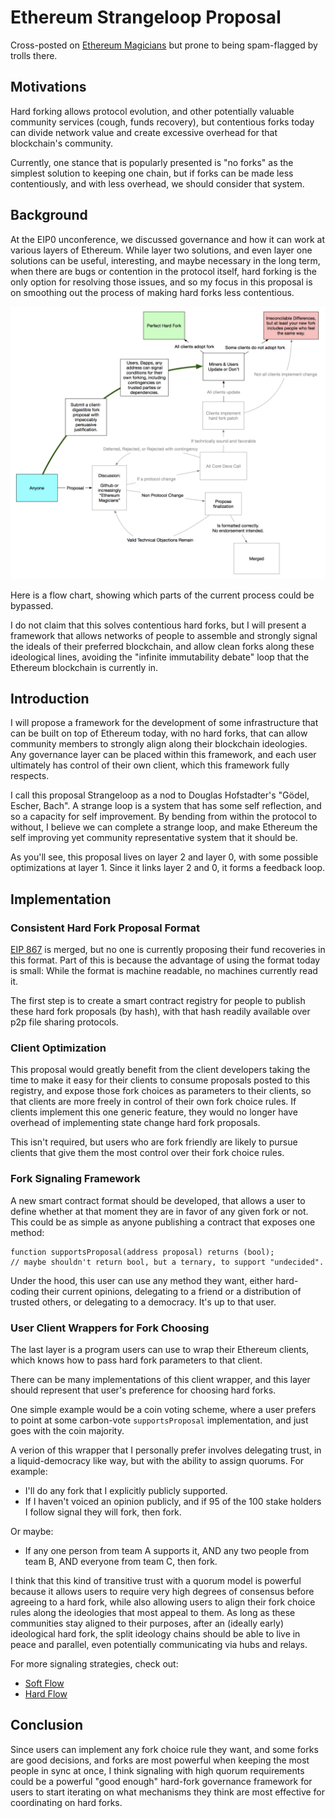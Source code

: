 # Ethereum Strangeloop Proposal

Cross-posted on [Ethereum Magicians](https://ethereum-magicians.org/t/strange-loop-an-ethereum-governance-framework-proposal/) but prone to being spam-flagged by trolls there.

## Motivations

Hard forking allows protocol evolution, and other potentially valuable community services (cough, funds recovery), but contentious forks today can divide network value and create excessive overhead for that blockchain's community.

Currently, one stance that is popularly presented is "no forks" as the simplest solution to keeping one chain, but if forks can be made less contentiously, and with less overhead, we should consider that system.

## Background

At the EIP0 unconference, we discussed governance and how it can work at various layers of Ethereum. While layer two solutions, and even layer one solutions can be useful, interesting, and maybe necessary in the long term, when there are bugs or contention in the protocol itself, hard forking is the only option for resolving those issues, and so my focus in this proposal is on smoothing out the process of making hard forks less contentious.

![flow chart](./images/flow.png)

Here is a flow chart, showing which parts of the current process could be bypassed.

I do not claim that this solves contentious hard forks, but I will present a framework that allows networks of people to assemble and strongly signal the ideals of their preferred blockchain, and allow clean forks along these ideological lines, avoiding the "infinite immutability debate" loop that the Ethereum blockchain is currently in.

## Introduction

I will propose a framework for the development of some infrastructure that can be built on top of Ethereum today, with no hard forks, that can allow community members to strongly align along their blockchain ideologies. Any governance layer can be placed within this framework, and each user ultimately has control of their own client, which this framework fully respects.

I call this proposal Strangeloop as a nod to Douglas Hofstadter's "Gödel, Escher, Bach". A strange loop is a system that has some self reflection, and so a capacity for self improvement. By bending from within the protocol to without, I believe we can complete a strange loop, and make Ethereum the self improving yet community representative system that it should be.

As you'll see, this proposal lives on layer 2 and layer 0, with some possible optimizations at layer 1. Since it links layer 2 and 0, it forms a feedback loop.

## Implementation

### Consistent Hard Fork Proposal Format

[EIP 867](https://github.com/ethereum/EIPs/pull/867) is merged, but no one is currently proposing their fund recoveries in this format. Part of this is because the advantage of using the format today is small: While the format is machine readable, no machines currently read it.

The first step is to create a smart contract registry for people to publish these hard fork proposals (by hash), with that hash readily available over p2p file sharing protocols.

### Client Optimization

This proposal would greatly benefit from the client developers taking the time to make it easy for their clients to consume proposals posted to this registry, and expose those fork choices as parameters to their clients, so that clients are more freely in control of their own fork choice rules. If clients implement this one generic feature, they would no longer have overhead of implementing state change hard fork proposals.

This isn't required, but users who are fork friendly are likely to pursue clients that give them the most control over their fork choice rules.

### Fork Signaling Framework

A new smart contract format should be developed, that allows a user to define whether at that moment they are in favor of any given fork or not. This could be as simple as anyone publishing a contract that exposes one method:

```
function supportsProposal(address proposal) returns (bool);
// maybe shouldn't return bool, but a ternary, to support "undecided".
```

Under the hood, this user can use any method they want, either hard-coding their current opinions, delegating to a friend or a distribution of trusted others, or delegating to a democracy. It's up to that user.

### User Client Wrappers for Fork Choosing

The last layer is a program users can use to wrap their Ethereum clients, which knows how to pass hard fork parameters to that client.

There can be many implementations of this client wrapper, and this layer should represent that user's preference for choosing hard forks.

One simple example would be a coin voting scheme, where a user prefers to point at some carbon-vote `supportsProposal` implementation, and just goes with the coin majority.

A verion of this wrapper that I personally prefer involves delegating trust, in a liquid-democracy like way, but with the ability to assign quorums. For example:

- I'll do any fork that I explicitly publicly supported.
- If I haven't voiced an opinion publicly, and if 95 of the 100 stake holders I follow signal they will fork, then fork.

Or maybe:
- If any one person from team A supports it, AND any two people from team B, AND everyone from team C, then fork.

I think that this kind of transitive trust with a quorum model is powerful because it allows users to require very high degrees of consensus before agreeing to a hard fork, while also allowing users to align their fork choice rules along the ideologies that most appeal to them. As long as these communities stay aligned to their purposes, after an (ideally early) ideological hard fork, the split ideology chains should be able to live in peace and parallel, even potentially communicating via hubs and relays.

For more signaling strategies, check out:
- [Soft Flow](./signaling-methods/soft-flow.md)
- [Hard Flow](./signaling-methods/hard-flow.md)

## Conclusion

Since users can implement any fork choice rule they want, and some forks are good decisions, and forks are most powerful when keeping the most people in sync at once, I think signaling with high quorum requirements could be a powerful "good enough" hard-fork governance framework for users to start iterating on what mechanisms they think are most effective for coordinating on hard forks.

